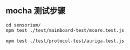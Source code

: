 ## mocha 测试步骤
```
cd sensorium/
npm test ./test/mainboard-test/mcore.test.js

npm test ./test/protocol-test/auriga.test.js
```